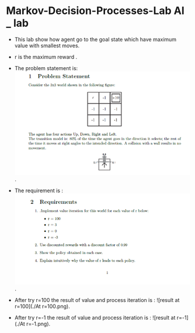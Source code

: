 # Markov-Decision-Processes-Lab  AI _ lab

* This lab show how agent go to the goal state which have maximum value with smallest moves.
* r is the maximum reward .
* The problem statement is:
![problem statement description](./problemExplanation.png).

* The requirement is : 
![requirement statement description](./requirement.png).

* After try r=100 the result of value and process iteration is :
![result at r=100](./At r=100.png).


* After try r=-1 the result of value and process iteration is :
![result at r=-1](./At r=-1.png).


